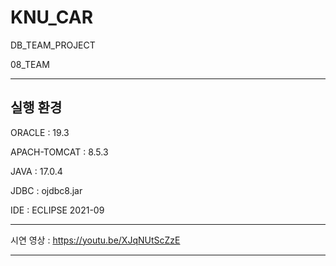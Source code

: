 # KNU_CAR

DB_TEAM_PROJECT

08_TEAM

-----------------------

## 실행 환경

ORACLE : 19.3

APACH-TOMCAT : 8.5.3

JAVA : 17.0.4

JDBC : ojdbc8.jar

IDE : ECLIPSE 2021-09

-----------------------

시연 영상 : https://youtu.be/XJqNUtScZzE

-----------------------
